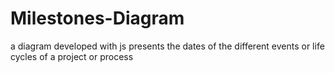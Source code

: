 # Milestones-Diagram
a diagram developed with js presents the dates of the different events or life cycles of a project or process
